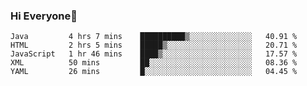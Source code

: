 ### Hi Everyone👋
<!--START_SECTION:waka-->
```text
Java         4 hrs 7 mins    ██████████▒░░░░░░░░░░░░░░   40.91 % 
HTML         2 hrs 5 mins    █████▒░░░░░░░░░░░░░░░░░░░   20.71 % 
JavaScript   1 hr 46 mins    ████▒░░░░░░░░░░░░░░░░░░░░   17.57 % 
XML          50 mins         ██░░░░░░░░░░░░░░░░░░░░░░░   08.36 % 
YAML         26 mins         █░░░░░░░░░░░░░░░░░░░░░░░░   04.45 % 
```
<!--END_SECTION:waka-->


<!--
**YeonSeong-Lee/YeonSeong-Lee** is a ✨ _special_ ✨ repository because its `README.md` (this file) appears on your GitHub profile.

Here are some ideas to get you started:

- 🔭 I’m currently working on ...
- 🌱 I’m currently learning ...
- 👯 I’m looking to collaborate on ...
- 🤔 I’m looking for help with ...
- 💬 Ask me about ...
- 📫 How to reach me: ...
- 😄 Pronouns: ...
- ⚡ Fun fact: ...
-->
